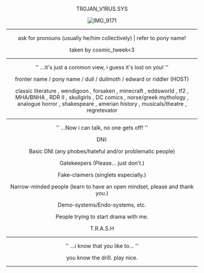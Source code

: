 <p align="center"

  TR0JAN_V1RUS.SYS
 <p align="center"

![IMG_9171](https://github.com/user-attachments/assets/d0d10817-2145-448b-b8e4-613d5a59d2cf)


---- ----
<p align="center"
'' it's hard to compromise, when i see through your eyes... ''

<p align="center"

ask for pronouns (usually he/him collectively) | refer to pony name!
<p align="center"

taken by cosmic_tweek<3
---- ----

<p align="center"

  '' ...it's just a common view, i guess it's lost on you! ''
<p align="center"

fronter name / pony name / dull / dullmoth / edward or riddler (HOST)
<p align="center"

classic literature , wendigoon , forsaken , minecraft , eddsworld , tf2 , MHA/BNHA , RDR II , skullgirls , DC comics , norse/greek mythology , analogue horror , shakespeare , amerian history , musicals/theatre , regretevator
---- ----

<p align="center"

  '' ...Now i can talk, no one gets off! ''
<p align="center"

DNI: 
<p align="center"
  
Basic DNI (any phobes/hateful and/or problematic people)
<p align="center"

Gatekeepers (Please… just don’t.)
<p align="center"

Fake-claimers (singlets especially.)
<p align="center"
  
Narrow-minded people (learn to have an open mindset, please and thank you.)
<p align="center"
  
Demo-systems/Endo-systems, etc.
<p align="center"
  
People trying to start drama with me.
<p align="center"
  
T.R.A.S.H
---- ----
<p align="center"

  '' ...i know that you like to... ''
<p align="center"

you know the drill. play nice.
---- ----
